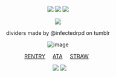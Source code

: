 <div align="center">

<div align="center">

![](https://64.media.tumblr.com/3cda79cd859b82e15b87976cb654ccf3/0d4d9b03f3aa6a0d-b3/s75x75_c1/0b77428dd222fba74982e0392cdca9dc8abf2706.gifv)  ![](https://komarev.com/ghpvc/?username=vampyrezcry&color=55649f&label=the+dream+yet+to+be+dreamed)  ![](https://64.media.tumblr.com/34f387631d66848d0c68146c498949d0/0d4d9b03f3aa6a0d-aa/s75x75_c1/ef456a5a8cf6e04b57693934f4f7d807a3aff0e1.gifv)

![](https://media.discordapp.net/attachments/785202344202862592/1385338197550043258/IMG_5900.png?ex=6855b43c&is=685462bc&hm=b00abd50ebd2b295824a15000cca91e0d3c0c8481d4649bc123cf3b49adaeb1e&=&format=webp&quality=lossless&width=1327&height=746)

 dividers made by @infectedrpd on tumblr‎
 
![image](https://64.media.tumblr.com/9eed49c702614fdfc1be184ea52a719a/107110644701e85a-e6/s400x600/637184f5f08285677a7d2093a92085bd485c6e8e.pnj)


 [RENTRY](https://rentry.co/ilovedainsleif)‎ ‎  ‎  ‎  ‎ [ATA](https://vampyrezcry.atabook.org) ‎  ‎  ‎  ‎ [STRAW](https://vampyrezcry.straw.page)
 ‎ 
  ‎ 

 ‎ 
  ‎ ![](https://media.discordapp.net/attachments/785202344202862592/1377709241108009082/Projekt_bez_nazwy_2.png?ex=6854f9f7&is=6853a877&hm=91c702f379bfa47496f978f71f403ea427729fca87f0f1de869cfa31741e9aea&=&format=webp&quality=lossless&width=155&height=88)
![](https://64.media.tumblr.com/44e507692cb8d8b19cf2e169e438882e/6a013847a16bf59c-d3/s100x200/fbae757b51fa36f6845e5e85a9ad74305b3e617a.pnj)

